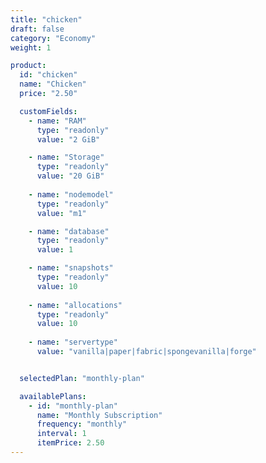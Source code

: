 ```yaml
---
title: "chicken"
draft: false
category: "Economy"
weight: 1

product:
  id: "chicken"
  name: "Chicken"
  price: "2.50"

  customFields:
    - name: "RAM"
      type: "readonly"
      value: "2 GiB"

    - name: "Storage"
      type: "readonly"
      value: "20 GiB" 
      
    - name: "nodemodel"
      type: "readonly"
      value: "m1"

    - name: "database"
      type: "readonly"
      value: 1

    - name: "snapshots"
      type: "readonly"
      value: 10
      
    - name: "allocations"
      type: "readonly"
      value: 10
      
    - name: "servertype"
      value: "vanilla|paper|fabric|spongevanilla|forge"


  selectedPlan: "monthly-plan"

  availablePlans:
    - id: "monthly-plan"
      name: "Monthly Subscription"
      frequency: "monthly"
      interval: 1
      itemPrice: 2.50
---
```

